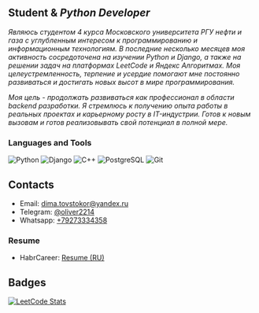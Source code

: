 
## Student & *Python Developer*

 *Являюсь студентом 4 курса Московского университета РГУ нефти и газа с углубленным интересом к программированию и информационным технологиям. В последние несколько месяцев моя активность сосредоточена на изучении Python и Django, а также на решении задач на платформах LeetCode и Яндекс Алгоритмах. Моя целеустремленность, терпение и усердие помогают мне постоянно развиваться и достигать новых высот в мире программирования.*

  *Моя цель - продолжать развиваться как профессионал в области backend разработки. Я стремлюсь к получению опыта работы в реальных проектах и карьерному росту в IT-индустрии. Готов к новым вызовам и готов реализовывать свой потенциал в полной мере.*


### Languages and Tools
![Python](https://ziadoua.github.io/m3-Markdown-Badges/badges/Python/python3.svg)
![Django](https://ziadoua.github.io/m3-Markdown-Badges/badges/Django/django1.svg)
![C++](https://ziadoua.github.io/m3-Markdown-Badges/badges/C++/c++1.svg)
![PostgreSQL](https://ziadoua.github.io/m3-Markdown-Badges/badges/PostgreSQL/postgresql1.svg)
![Git](https://github.com/ziadOUA/m3-Markdown-Badges/blob/master/badges/Git/git1.svg)

<!--
## What I'm planning to do

## I’m currently learning ...

## 👯 I’m looking to collaborate on ...
## 🤔 I’m looking for help with ...
## 💬 Ask me about graphic design, marketing or psychology
## 📫 How to reach me: ...
## 😄 Pronouns: ...
## ⚡ Fun fact: ...
-->
## Contacts

* Email: [dima.tovstokor@yandex.ru](mailto:dima.tovstokor@yandex.ru)
* Telegram: [@oliver2214](https://t.me/oliver2214)
* Whatsapp: [+79273334358](https://wa.me/79273334358)

### Resume
* HabrCareer: [Resume (RU)](https://career.habr.com/dmtokor)

## Badges
[![LeetCode Stats](https://leetcode.card.workers.dev/dmtokor?theme=light&font=source_code_pro&extension=null)](https://leetcode.com/dmtokor/)
